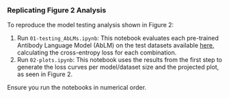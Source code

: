 ### Replicating Figure 2 Analysis

To reproduce the model testing analysis shown in Figure 2:

1.  Run `01-testing_AbLMs.ipynb`: This notebook evaluates each pre-trained Antibody Language Model (AbLM) on the test datasets available [here](https://zenodo.org/records/16938681), calculating the cross-entropy loss for each combination.
2.  Run `02-plots.ipynb`: This notebook uses the results from the first step to generate the loss curves per model/dataset size and the projected plot, as seen in Figure 2.

Ensure you run the notebooks in numerical order.